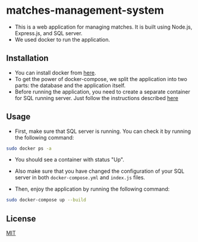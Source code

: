 # matches-management-system

- This is a web application for managing matches. It is built using Node.js, Express.js, and SQL server.
- We used docker to run the application.

## Installation

- You can install docker from [here](https://docs.docker.com/get-docker/).
- To get the power of docker-compose, we split the application into two parts: the database and the application itself.
- Before running the application, you need to create a separate container for SQL running server. Just follow the instructions described [here](https://learn.microsoft.com/en-us/sql/linux/quickstart-install-connect-docker?view=sql-server-2017&preserve-view=true&pivots=cs1-bash)

## Usage

- First, make sure that SQL server is running. You can check it by running the following command:

```bash
sudo docker ps -a
```

- You should see a container with status "Up".

- Also make sure that you have changed the configuration of your SQL server in both `docker-compose.yml` and `index.js` files.

- Then, enjoy the application by running the following command:

```bash
sudo docker-compose up --build
```

## License

[MIT](https://choosealicense.com/licenses/mit/)
